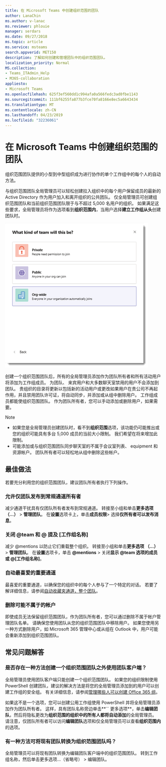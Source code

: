 ```yaml
---
title: 在 Microsoft Teams 中创建组织范围的团队
author: LanaChin
ms.author: v-lanac
ms.reviewer: phlouie
manager: serdars
ms.date: 09/27/2018
ms.topic: article
ms.service: msteams
search.appverid: MET150
description: 了解如何创建和管理团队中的组织范围团队。
localization_priority: Normal
MS.collection:
- Teams_ITAdmin_Help
- M365-collaboration
appliesto:
- Microsoft Teams
ms.openlocfilehash: 625f3ef560dd1c994afa0a566fedc3ad0fbe1143
ms.sourcegitcommit: 111bf6255fa877b3fce70fa8166e8ec5a6643434
ms.translationtype: MT
ms.contentlocale: zh-CN
ms.lasthandoff: 04/23/2019
ms.locfileid: "32236061"
---
```

# <a name="create-an-org-wide-team-in-microsoft-teams"></a>在 Microsoft Teams 中创建组织范围的团队

组织范围团队提供的小型到中型组织成为进行协作的单个工作组中的每个人的自动方法。 
 
与组织范围团队全局管理员可以轻松创建拉入组织中的每个用户保留成员的最新的 Active Directory 作为用户加入和离开组织的公共团队。 仅全局管理员可创建组织范围团队和当前组织范围团队限于与不超过 5,000 名用户的组织。 如果满足这些要求，全局管理员将作为选项看到**组织范围内**，当用户选择**建立工作组从头**创建团队时。 

![要创建一个组织范围团队的组织范围选项的屏幕截图](media/create-org-wide-team.png "要创建一个组织范围团队的组织范围选项的屏幕截图")

创建一个组织范围团队后，所有的全局管理员添加作为团队所有者和所有活动用户将添加为工作组成员。 为团队、 来宾用户和大多数聊天室禁用的用户不会添加到团队。 贵组织的目录将更新以包括新的活动用户或更改如果用户在贵公司不再起作用，并且禁用团队许可证，将自动同步，并添加或从组中删除用户。 工作组成员都能使组织范围团队。 作为团队所有者，您可以手动添加或删除用户，如果需要。

> [!NOTE]
> - 如果您是全局管理员创建团队时，看不到**组织范围**选项，该功能仍可能推出或您的组织可能具有多台 5,000 成员的当前大小限制。 我们希望在将来增加此限制。
> - 可能添加或与组织范围团队同步聊天室的不属于会议室列表、 equipment 和资源帐户。 团队所有者可以轻松地从组中删除这些帐户。

## <a name="best-practices"></a>最佳做法
若要充分利用您的组织范围团队，建议团队所有者执行下列操作。

### <a name="allow-only-team-owners-to-post-to-the-general-channel"></a>允许仅团队发布到常规通道所有者
减少通道干扰具有仅团队所有者发布到常规通道。 转接至小组和单击**更多选项 （...）** > **管理团队**。 在**设置**选项卡上，单击**成员权限**> 选择**仅所有者可以发布消息**。
### <a name="turn-off-team-and-team-name-mentions"></a>关闭 @team 和 @ 提及 [工作组名称]
 减少 @mentions 以防止它们重载整个组织。 转接至小组和单击**更多选项 （...）** > **管理团队**。 在**设置**选项卡，单击 **@mentions** > 关闭**显示 @team 选项的成员或 @[工作组名称]**。 
### <a name="automatically-favorite-important-channels"></a>自动最喜爱的重要通道
 最喜爱的重要通道，以确保您的组织中的每个人参与了一个特定的对话。 若要了解详细信息，请参阅[自动收藏夹通道，整个团队](https://support.office.com/article/auto-favorite-channels-for-the-whole-team-a948272c-5aa5-429c-863c-4e1e1cd6b0f6)。

### <a name="remove-accounts-that-might-not-belong"></a>删除可能不属于的帐户
即使成员无法保留组织范围团队，作为团队所有者，您可以通过删除不属于帐户管理团队名单。 请确保您使用团队从您的组织范围团队中移除用户。  如果您使用另一种方式删除用户，如 Microsoft 365 管理中心或从组在 Outlook 中，用户可能会重新添加到组织范围团队。 

## <a name="faq"></a>常见问题解答

### <a name="is-there-a-way-to-create-an-org-wide-team-other-than-using-the-teams-client"></a>是否存在一种方法创建一个组织范围团队之外使用团队客户端？ 

全局管理员使用团队客户端只能创建一个组织范围团队。 如果您的组织限制使用 PowerShell 创建团队，建议的解决方法是将您的全局管理员添加到的用户可以创建工作组的安全组。 有关详细信息，请参阅[管理哪些人可以创建 Office 365 组](https://docs.microsoft.com/office365/admin/create-groups/manage-creation-of-groups)。 

如果这不是一个选项，您可以创建公用工作组使用 PowerShell 并将全局管理员添加作为团队所有者。 这样，具有团队名称旁边单击**˙˙˙ 更多选项**，单击**编辑团队**，然后将隐私更改为**组织范围的组织中的所有人都将自动添加**的全局管理员。 请注意，仅团队所有者可以访问**编辑团队**选项和仅全局管理员可以查看**组织范围内**的选项。

### <a name="is-there-a-way-to-convert-an-existing-team-to-an-org-wide-team"></a>有一种方法可将现有团队转换为组织范围团队吗？

全局管理员可以将现有团队转换为编辑团队客户端中的组织范围团队。
转到工作组名称，然后单击更多选项...（省略号） > 编辑团队。
